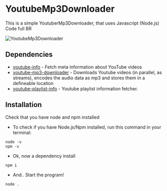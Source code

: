 # YoutubeMp3Downloader
This is a simple YoutuberMp3Downloader, that uses Javascript (Node.js)
Code full BR

![YoutubeMp3Downloader](https://user-images.githubusercontent.com/30308156/56085157-fee09a00-5e14-11e9-8d1f-b62712336b93.png)

## Dependencies

* [youtube-info](https://www.npmjs.com/package/youtube-info) - Fetch meta information about YouTube videos
* [youtube-mp3-downloader](https://www.npmjs.com/package/youtube-mp3-downloader) - Downloads Youtube videos (in parallel, as streams), encodes the audio data as mp3 and stores them in a defineable location
* [youtube-playlist-info](https://www.npmjs.com/package/youtube-playlist-info) - Youtube playlist information fetcher.

## Installation
Check that you have node and npm installed
- To check if you have Node.js/Npm installed, run this command in your terminal:
```
node -v
npm -v
```
- Ok, now a dependency install
```
npm i
```
- And.. Start the program!
```
node .
```
